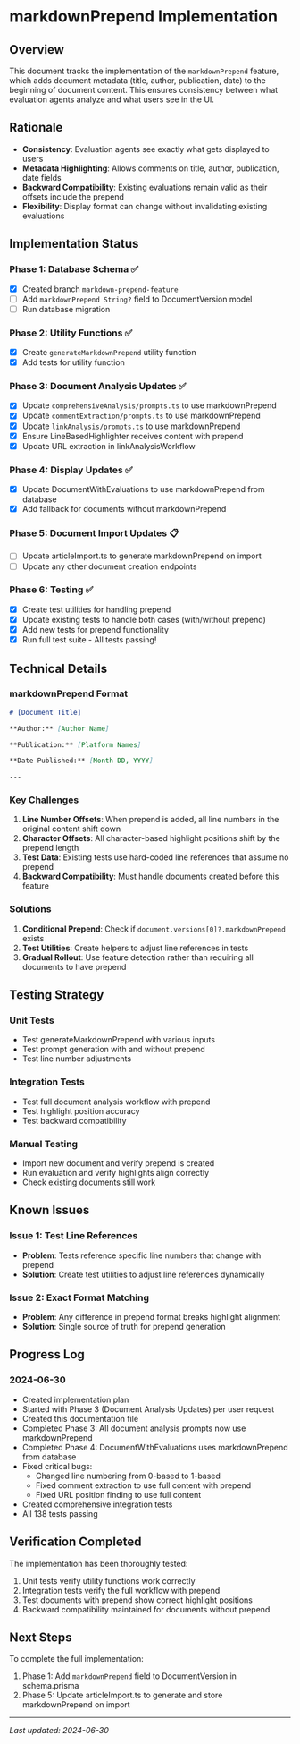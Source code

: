 # markdownPrepend Implementation

## Overview

This document tracks the implementation of the `markdownPrepend` feature, which adds document metadata (title, author, publication, date) to the beginning of document content. This ensures consistency between what evaluation agents analyze and what users see in the UI.

## Rationale

- **Consistency**: Evaluation agents see exactly what gets displayed to users
- **Metadata Highlighting**: Allows comments on title, author, publication, date fields
- **Backward Compatibility**: Existing evaluations remain valid as their offsets include the prepend
- **Flexibility**: Display format can change without invalidating existing evaluations

## Implementation Status

### Phase 1: Database Schema ✅
- [x] Created branch `markdown-prepend-feature`
- [ ] Add `markdownPrepend String?` field to DocumentVersion model
- [ ] Run database migration

### Phase 2: Utility Functions ✅
- [x] Create `generateMarkdownPrepend` utility function
- [x] Add tests for utility function

### Phase 3: Document Analysis Updates ✅
- [x] Update `comprehensiveAnalysis/prompts.ts` to use markdownPrepend
- [x] Update `commentExtraction/prompts.ts` to use markdownPrepend  
- [x] Update `linkAnalysis/prompts.ts` to use markdownPrepend
- [x] Ensure LineBasedHighlighter receives content with prepend
- [x] Update URL extraction in linkAnalysisWorkflow

### Phase 4: Display Updates ✅
- [x] Update DocumentWithEvaluations to use markdownPrepend from database
- [x] Add fallback for documents without markdownPrepend

### Phase 5: Document Import Updates 📋
- [ ] Update articleImport.ts to generate markdownPrepend on import
- [ ] Update any other document creation endpoints

### Phase 6: Testing ✅
- [x] Create test utilities for handling prepend
- [x] Update existing tests to handle both cases (with/without prepend)
- [x] Add new tests for prepend functionality
- [x] Run full test suite - All tests passing!

## Technical Details

### markdownPrepend Format
```markdown
# [Document Title]

**Author:** [Author Name]

**Publication:** [Platform Names]

**Date Published:** [Month DD, YYYY]

---

```

### Key Challenges

1. **Line Number Offsets**: When prepend is added, all line numbers in the original content shift down
2. **Character Offsets**: All character-based highlight positions shift by the prepend length
3. **Test Data**: Existing tests use hard-coded line references that assume no prepend
4. **Backward Compatibility**: Must handle documents created before this feature

### Solutions

1. **Conditional Prepend**: Check if `document.versions[0]?.markdownPrepend` exists
2. **Test Utilities**: Create helpers to adjust line references in tests
3. **Gradual Rollout**: Use feature detection rather than requiring all documents to have prepend

## Testing Strategy

### Unit Tests
- Test generateMarkdownPrepend with various inputs
- Test prompt generation with and without prepend
- Test line number adjustments

### Integration Tests  
- Test full document analysis workflow with prepend
- Test highlight position accuracy
- Test backward compatibility

### Manual Testing
- Import new document and verify prepend is created
- Run evaluation and verify highlights align correctly
- Check existing documents still work

## Known Issues

### Issue 1: Test Line References
- **Problem**: Tests reference specific line numbers that change with prepend
- **Solution**: Create test utilities to adjust line references dynamically

### Issue 2: Exact Format Matching
- **Problem**: Any difference in prepend format breaks highlight alignment
- **Solution**: Single source of truth for prepend generation

## Progress Log

### 2024-06-30
- Created implementation plan
- Started with Phase 3 (Document Analysis Updates) per user request
- Created this documentation file
- Completed Phase 3: All document analysis prompts now use markdownPrepend
- Completed Phase 4: DocumentWithEvaluations uses markdownPrepend from database
- Fixed critical bugs:
  - Changed line numbering from 0-based to 1-based
  - Fixed comment extraction to use full content with prepend
  - Fixed URL position finding to use full content
- Created comprehensive integration tests
- All 138 tests passing

## Verification Completed

The implementation has been thoroughly tested:
1. Unit tests verify utility functions work correctly
2. Integration tests verify the full workflow with prepend
3. Test documents with prepend show correct highlight positions
4. Backward compatibility maintained for documents without prepend

## Next Steps

To complete the full implementation:
1. Phase 1: Add `markdownPrepend` field to DocumentVersion in schema.prisma
2. Phase 5: Update articleImport.ts to generate and store markdownPrepend on import

---

*Last updated: 2024-06-30*